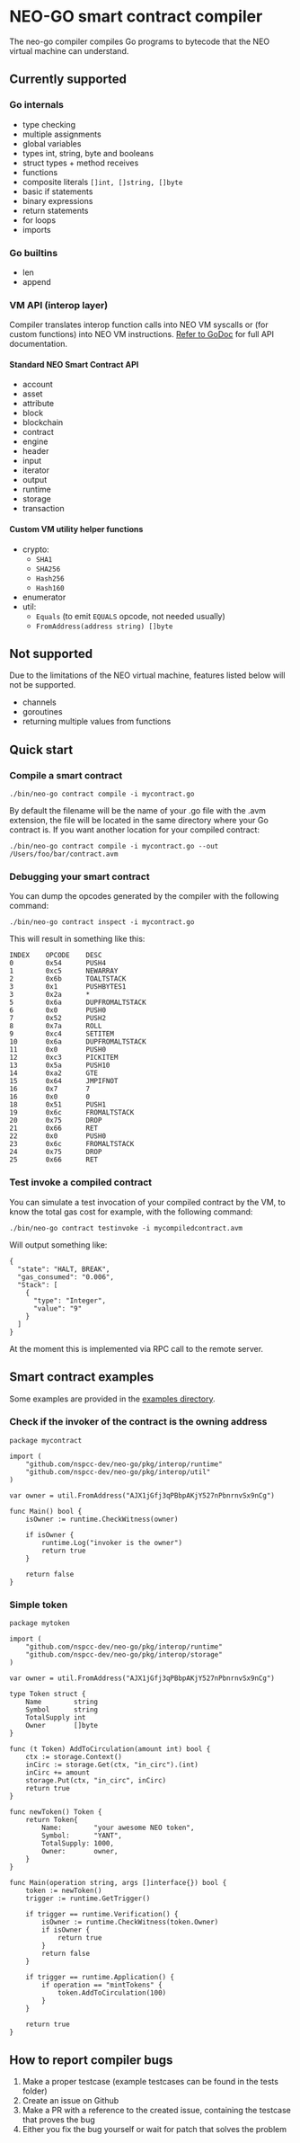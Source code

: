 # NEO-GO smart contract compiler

The neo-go compiler compiles Go programs to bytecode that the NEO virtual machine can understand.

## Currently supported

### Go internals 
- type checking
- multiple assignments
- global variables
- types int, string, byte and booleans
- struct types + method receives
- functions
- composite literals `[]int, []string, []byte`
- basic if statements
- binary expressions
- return statements
- for loops
- imports 

### Go builtins
- len
- append

### VM API (interop layer)
Compiler translates interop function calls into NEO VM syscalls or (for custom
functions) into NEO VM instructions. [Refer to GoDoc](https://godoc.org/github.com/nspcc-dev/neo-go/pkg/interop) for full API documentation.

#### Standard NEO Smart Contract API
- account
- asset
- attribute
- block
- blockchain
- contract
- engine
- header
- input
- iterator
- output
- runtime
- storage
- transaction

#### Custom VM utility helper functions
- crypto:
  - `SHA1`
  - `SHA256`
  - `Hash256`
  - `Hash160`
- enumerator
- util:
  - `Equals` (to emit `EQUALS` opcode, not needed usually)
  - `FromAddress(address string) []byte`

## Not supported
Due to the limitations of the NEO virtual machine, features listed below will not be supported.
- channels 
- goroutines
- returning multiple values from functions

## Quick start

### Compile a smart contract

```
./bin/neo-go contract compile -i mycontract.go
```

By default the filename will be the name of your .go file with the .avm extension, the file will be located in the same directory where your Go contract is. If you want another location for your compiled contract:

```
./bin/neo-go contract compile -i mycontract.go --out /Users/foo/bar/contract.avm
```

### Debugging your smart contract
You can dump the opcodes generated by the compiler with the following command:

```
./bin/neo-go contract inspect -i mycontract.go
```

This will result in something like this:

```
INDEX    OPCODE    DESC
0        0x54      PUSH4
1        0xc5      NEWARRAY
2        0x6b      TOALTSTACK
3        0x1       PUSHBYTES1
3        0x2a      *
5        0x6a      DUPFROMALTSTACK
6        0x0       PUSH0
7        0x52      PUSH2
8        0x7a      ROLL
9        0xc4      SETITEM
10       0x6a      DUPFROMALTSTACK
11       0x0       PUSH0
12       0xc3      PICKITEM
13       0x5a      PUSH10
14       0xa2      GTE
15       0x64      JMPIFNOT
16       0x7       7
16       0x0       0
18       0x51      PUSH1
19       0x6c      FROMALTSTACK
20       0x75      DROP
21       0x66      RET
22       0x0       PUSH0
23       0x6c      FROMALTSTACK
24       0x75      DROP
25       0x66      RET
```

### Test invoke a compiled contract
You can simulate a test invocation of your compiled contract by the VM, to know the total gas cost for example, with the following command:

```
./bin/neo-go contract testinvoke -i mycompiledcontract.avm
```

Will output something like:
```
{
  "state": "HALT, BREAK",
  "gas_consumed": "0.006",
  "Stack": [
    {
      "type": "Integer",
      "value": "9"
    }
  ]
}

```

At the moment this is implemented via RPC call to the remote server.

## Smart contract examples

Some examples are provided in the [examples directory](examples).

### Check if the invoker of the contract is the owning address

```Golang
package mycontract

import (
    "github.com/nspcc-dev/neo-go/pkg/interop/runtime"
    "github.com/nspcc-dev/neo-go/pkg/interop/util"
)

var owner = util.FromAddress("AJX1jGfj3qPBbpAKjY527nPbnrnvSx9nCg") 

func Main() bool {
    isOwner := runtime.CheckWitness(owner)

    if isOwner {
        runtime.Log("invoker is the owner")
        return true
    }

    return false
}
```

### Simple token

```Golang
package mytoken

import (
	"github.com/nspcc-dev/neo-go/pkg/interop/runtime"
	"github.com/nspcc-dev/neo-go/pkg/interop/storage"
)

var owner = util.FromAddress("AJX1jGfj3qPBbpAKjY527nPbnrnvSx9nCg") 

type Token struct {
	Name        string
	Symbol      string
	TotalSupply int
	Owner       []byte
}

func (t Token) AddToCirculation(amount int) bool {
	ctx := storage.Context()
	inCirc := storage.Get(ctx, "in_circ").(int)
	inCirc += amount
	storage.Put(ctx, "in_circ", inCirc)
	return true
}

func newToken() Token {
	return Token{
		Name:        "your awesome NEO token",
		Symbol:      "YANT",
		TotalSupply: 1000,
		Owner:       owner,
	}
}

func Main(operation string, args []interface{}) bool {
	token := newToken()
	trigger := runtime.GetTrigger()

	if trigger == runtime.Verification() {
		isOwner := runtime.CheckWitness(token.Owner)
		if isOwner {
			return true
		}
		return false
	}

	if trigger == runtime.Application() {
		if operation == "mintTokens" {
			token.AddToCirculation(100)
		}
	}

	return true
}
```

## How to report compiler bugs 
1. Make a proper testcase (example testcases can be found in the tests folder)
2. Create an issue on Github 
3. Make a PR with a reference to the created issue, containing the testcase that proves the bug
4. Either you fix the bug yourself or wait for patch that solves the problem
